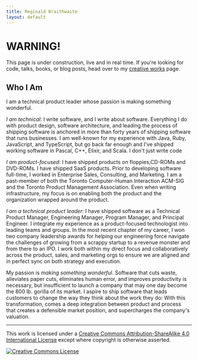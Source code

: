 ```yaml
---
title: Reginald Braithwaite
layout: default
---
```


# WARNING!

This page is under construction, live and in real time. If you're looking for code, talks, books, or blog posts, head over to my [creative works](/creative-works.html) page.

## Who I Am

I am a technical product leader whose passion is making something wonderful.

_I am technical_: I write software, and I write about software. Everything I do with product design, software architecture, and leading the process of shipping software is anchored in more than forty years of shipping software that runs businesses. I am well-known for my experience with Java, Ruby, JavaScript, and TypeScript, but go back far enough and I've shipped working software in Pascal, C++, Elixir, and Scala. I don't just write code

_I am product-focused_: I have shipped products on floppies,CD-ROMs and DVD-ROMs. I have shipped SaaS products. Prior to developing software full-time, I worked in Enterprise Sales, Consulting, and Marketing. I am a past-member of both the Toronto Computer-Human Interaction ACM-SIG and the Toronto Product Management Association. Even when writing infrastructure, my focus is on enabling both the product and the organization wrapped around the product. 

_I am a technical product leader_: I have shipped software as a Technical Product Manager, Engineering Manager, Program Manager, and Principal Engineer. I integrate my experience as a product-focused technologist into leading teams and groups. In the most recent chapter of my career, I won two company leadership awards for helping our engineering force navigate the challenges of growing from a scrappy startup to a revenue monster and from there to an IPO. I work both within my direct focus and collaboratively across the product, sales, and marketing orgs to ensure we are aligned and in perfect sync on both strategy and execution. 

My passion is _making something wonderful_. Software that cuts waste, alleviates paper cuts, eliminates human error, and improves productivity is necessary, but insufficient to launch a company that may one day become the 800 lb. gorilla of its market. I aspire to ship software that leads customers to change the way they think about the work they do: With this transformation, comes a deep integration between product and process that creates a defensible market position, and supercharges the company's valuation.

---

This work is licensed under a <a rel="license" href="http://creativecommons.org/licenses/by-sa/4.0/">Creative Commons Attribution-ShareAlike 4.0 International License</a> except where copyright is otherwise asserted.

<a rel="license" href="http://creativecommons.org/licenses/by-sa/4.0/"><img alt="Creative Commons License" style="border-width:0" src="http://i.creativecommons.org/l/by-sa/4.0/80x15.png" /></a>
